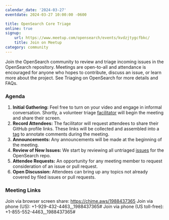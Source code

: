 ```yaml
---
calendar_date: '2024-03-27'
eventdate: 2024-03-27 10:00:00 -0600

title: OpenSearch Core Triage
online: true
signup:
    url: https://www.meetup.com/opensearch/events/kvdzjtygcfbkc/
    title: Join on Meetup
category: community
---
```


Join the OpenSearch community to review and triage incoming issues in the OpenSearch repository. Meetings are open-to-all and attendance is encouraged for anyone who hopes to contribute, discuss an issue, or learn more about the project. See Triaging on OpenSearch for more details and FAQs.

### Agenda

1. **Initial Gathering:** Feel free to turn on your video and engage in informal conversation. Shortly, a volunteer triage [facilitator](#what-is-the-role-of-the-facilitator) will begin the meeting and share their screen.
2. **Record Attendees:** The facilitator will request attendees to share their GitHub profile links. These links will be collected and assembled into a [tag](#how-do-triage-facilitator-tag-comments-during-the-triage-meeting) to annotate comments during the meeting.
3. **Announcements:** Any announcements will be made at the beginning of the meeting.
4. **Review of New Issues:** We start by reviewing all untriaged [issues](https://github.com/search?q=label%3Auntriaged+is%3Aopen++repo%3Aopensearch-project%2FOpenSearch+&type=issues&ref=advsearch&s=created&o=desc) for the OpenSearch repo.
5. **Attendee Requests:** An opportunity for any meeting member to request consideration of an issue or pull request.
6. **Open Discussion:** Attendees can bring up any topics not already covered by filed issues or pull requests.

### Meeting Links

Join via browser screen share: https://chime.aws/1988437365
Join via phone (US): +1-929-432-4463,,,1988437365#
Join via phone (US toll-free): +1-855-552-4463,,,1988437365#
